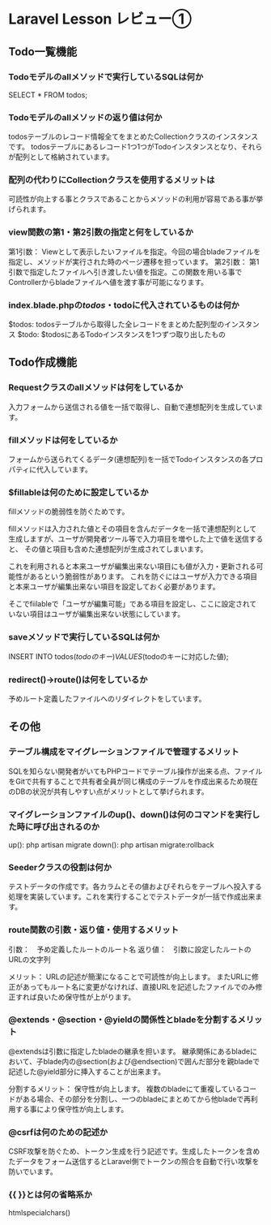 # Laravel Lesson レビュー①

## Todo一覧機能

### Todoモデルのallメソッドで実行しているSQLは何か
SELECT * FROM todos;

### Todoモデルのallメソッドの返り値は何か
todosテーブルのレコード情報全てをまとめたCollectionクラスのインスタンスです。
todosテーブルにあるレコード1つ1つがTodoインスタンスとなり、それらが配列として格納されています。

### 配列の代わりにCollectionクラスを使用するメリットは
可読性が向上する事とクラスであることからメソッドの利用が容易である事が挙げられます。

### view関数の第1・第2引数の指定と何をしているか
第1引数： Viewとして表示したいファイルを指定。今回の場合bladeファイルを指定し、メソッドが実行された時のページ遷移を担っています。
第2引数： 第1引数で指定したファイルへ引き渡したい値を指定。この関数を用いる事でControllerからbladeファイルへ値を渡す事が可能になります。

### index.blade.phpの$todos・$todoに代入されているものは何か
$todos: todosテーブルから取得した全レコードをまとめた配列型のインスタンス
$todo: $todosにあるTodoインスタンスを1つずつ取り出したもの

## Todo作成機能

### Requestクラスのallメソッドは何をしているか
入力フォームから送信される値を一括で取得し、自動で連想配列を生成しています。

### fillメソッドは何をしているか
フォームから送られてくるデータ(連想配列)を一括でTodoインスタンスの各プロパティに代入しています。

### $fillableは何のために設定しているか
fillメソッドの脆弱性を防ぐためです。

fillメソッドは入力された値とその項目を含んだデータを一括で連想配列として生成しますが、ユーザが開発者ツール等で入力項目を増やした上で値を送信すると、
その値と項目も含めた連想配列が生成されてしまいます。

これを利用されると本来ユーザが編集出来ない項目にも値が入力・更新される可能性があるという脆弱性があります。
これを防ぐにはユーザが入力できる項目と本来ユーザが編集出来ない項目を設定しておく必要があります。

そこでfiilableで「ユーザが編集可能」である項目を設定し、ここに設定されていない項目はユーザが編集出来ない状態にしています。

### saveメソッドで実行しているSQLは何か
INSERT INTO todos($todoのキー) VALUES ($todoのキーに対応した値);

### redirect()->route()は何をしているか
予めルート定義したファイルへのリダイレクトをしています。

## その他

### テーブル構成をマイグレーションファイルで管理するメリット
SQLを知らない開発者がいてもPHPコードでテーブル操作が出来る点、ファイルをGitで共有することで共有者全員が同じ構成のテーブルを作成出来るため現在のDBの状況が共有しやすい点がメリットとして挙げられます。

### マイグレーションファイルのup()、down()は何のコマンドを実行した時に呼び出されるのか
up(): php artisan migrate
down(): php artisan migrate:rollback

### Seederクラスの役割は何か
テストデータの作成です。各カラムとその値およびそれらをテーブルへ投入する処理を実装しています。これを実行することでテストデータが一括で作成出来ます。

### route関数の引数・返り値・使用するメリット
引数：　予め定義したルートのルート名
返り値：　引数に設定したルートのURLの文字列

メリット：
URLの記述が簡潔になることで可読性が向上します。
またURLに修正があってもルート名に変更がなければ、直接URLを記述したファイルでのみ修正すれば良いため保守性が上がります。

### @extends・@section・@yieldの関係性とbladeを分割するメリット
@extendsは引数に指定したbladeの継承を担います。
継承関係にあるbladeにおいて、子blade内の@section(および@endsection)で囲んだ部分を親bladeで記述した@yield部分に挿入することが出来ます。

分割するメリット：
保守性が向上します。
複数のbladeにて重複しているコードがある場合、その部分を分割し、一つのbladeにまとめてから他bladeで再利用する事により保守性が向上します。

### @csrfは何のための記述か
CSRF攻撃を防ぐため、トークン生成を行う記述です。生成したトークンを含めたデータをフォーム送信するとLaravel側でトークンの照合を自動で行い攻撃を防いでいます。

### {{ }}とは何の省略系か
htmlspecialchars()